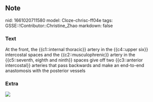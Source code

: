 ## Note
nid: 1661020711580
model: Cloze-chrisc-ff04e
tags: GSSE::!Contributor::Christine_Zhao
markdown: false

### Text
<div>
  <div>
    <div>
      <div>
        At the front, the {{c1::internal thoracic}} artery in the
        {{c4::upper six}} intercostal spaces and the
        {{c2::musculophrenic}} artery in the {{c5::seventh, eighth
        and ninth}} spaces give off two {{c3::anterior
        intercostal}} arteries that pass backwards and make an
        end-to-end anastomosis with the posterior vessels
      </div>
    </div>
  </div>
</div>

### Extra
<img src="100617_0659_PosteriorIn1.jpg">

